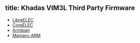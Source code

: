 title: Khadas VIM3L Third Party Firmware
---
* [LibreELEC](https://libreelec.tv/)
* [CoreELEC](https://github.com/CoreELEC/CoreELEC/releases)
* [Armbian]()
* [Manjaro-ARM](https://osdn.net/projects/manjaro-arm/storage/vim3/)
